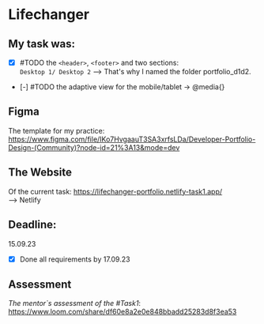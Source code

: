 # Lifechanger
## My task was: <br>
- [x] #TODO the `<header>`, `<footer>` and two sections: <br /> `Desktop 1/ Desktop 2`
--> That's why I named the folder portfolio_d1d2.

- [-] #TODO the adaptive view for the mobile/tablet -> @media{}

## Figma 
The template for my practice:
https://www.figma.com/file/IKo7HvgaauT3SA3xrfsLDa/Developer-Portfolio-Design-(Community)?node-id=21%3A13&mode=dev

## The Website 
Of the current task:
https://lifechanger-portfolio.netlify-task1.app/
<br />
--> Netlify

## Deadline: 
15.09.23 <br />
- [x] Done all requirements by 17.09.23
## Assessment
_The mentor`s assessment of the #Task1_: https://www.loom.com/share/df60e8a2e0e848bbadd25283d8f3ea53
